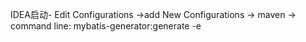 IDEA启动-
Edit Configurations ->add New Configurations ->  maven -> command line: mybatis-generator:generate -e 
